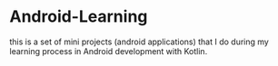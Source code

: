 # Android-Learning
this is a set of mini projects (android applications) that I do during my learning process in Android development with Kotlin.

